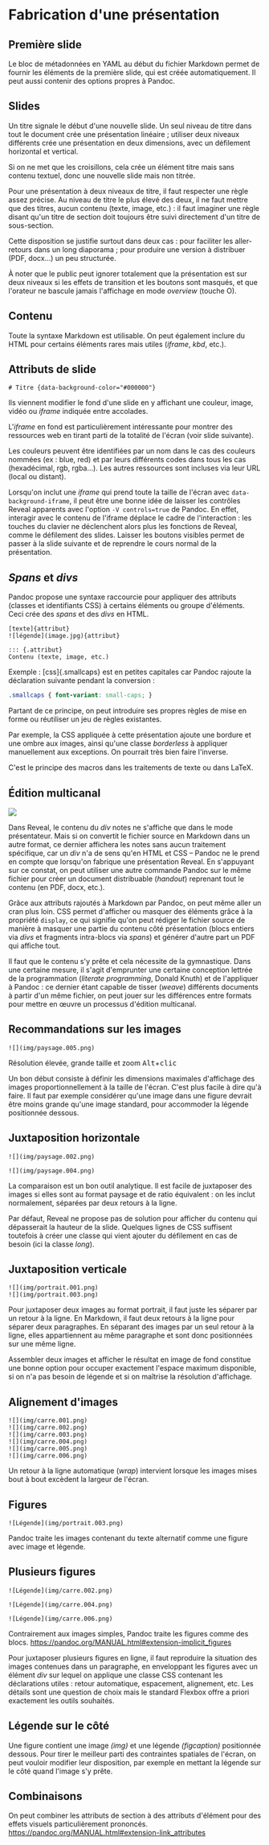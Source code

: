 # Fabrication d'une présentation

## Première slide

Le bloc de métadonnées en YAML au début du fichier Markdown permet de fournir les éléments de la première slide, qui est créée automatiquement. Il peut aussi contenir des options propres à Pandoc.

## Slides

Un titre signale le début d'une nouvelle slide. Un seul niveau de titre dans tout le document crée une présentation linéaire ; utiliser deux niveaux différents crée une présentation en deux dimensions, avec un défilement horizontal et vertical.

Si on ne met que les croisillons, cela crée un élément titre mais sans contenu textuel, donc une nouvelle slide mais non titrée.

Pour une présentation à deux niveaux de titre, il faut respecter une règle assez précise. Au niveau de titre le plus élevé des deux, il ne faut mettre que des titres, aucun contenu (texte, image, etc.) : il faut imaginer une règle disant qu'un titre de section doit toujours être suivi directement d'un titre de sous-section.

Cette disposition se justifie surtout dans deux cas : pour faciliter les aller-retours dans un long diaporama ; pour produire une version à distribuer (PDF, docx…) un peu structurée.

À noter que le public peut ignorer totalement que la présentation est sur deux niveaux si les effets de transition et les boutons sont masqués, et que l'orateur ne bascule jamais l'affichage en mode *overview* (touche O).

## Contenu

Toute la syntaxe Markdown est utilisable. On peut également inclure du HTML pour certains éléments rares mais utiles (*iframe*, *kbd*, etc.).

## Attributs de slide

`# Titre {data-background-color="#000000"}`

Ils viennent modifier le fond d'une slide en y affichant une couleur, image, vidéo ou *iframe* indiquée entre accolades.

L'*iframe* en fond est particulièrement intéressante pour montrer des ressources web en tirant parti de la totalité de l'écran (voir slide suivante).

Les couleurs peuvent être identifiées par un nom dans le cas des couleurs nommées (ex : blue, red) et par leurs différents codes dans tous les cas (hexadécimal, rgb, rgba…). Les autres ressources sont incluses via leur URL (local ou distant).

Lorsqu'on inclut une *iframe* qui prend toute la taille de l'écran avec `data-background-iframe`, il peut être une bonne idée de laisser les contrôles Reveal apparents avec l'option `-V controls=true` de Pandoc. En effet, interagir avec le contenu de l'iframe déplace le cadre de l'interaction : les touches du clavier ne déclenchent alors plus les fonctions de Reveal, comme le défilement des slides. Laisser les boutons visibles permet de passer à la slide suivante et de reprendre le cours normal de la présentation.

## *Spans* et *divs*

Pandoc propose une syntaxe raccourcie pour appliquer des attributs (classes et identifiants CSS) à certains éléments ou groupe d'éléments. Ceci crée des *spans* et des *divs* en HTML.

`[texte]{attribut}`  
`![légende](image.jpg){attribut}`

```
::: {.attribut}
Contenu (texte, image, etc.)
```

Exemple : [css]{.smallcaps} est en petites capitales car Pandoc rajoute la déclaration suivante pendant la conversion :

```css
.smallcaps { font-variant: small-caps; }
```

Partant de ce principe, on peut introduire ses propres règles de mise en forme ou réutiliser un jeu de règles existantes.

Par exemple, la CSS appliquée à cette présentation ajoute une bordure et une ombre aux images, ainsi qu'une classe *borderless* à appliquer manuellement aux exceptions. On pourrait très bien faire l'inverse.

C'est le principe des macros dans les traitements de texte ou dans LaTeX.

## Édition multicanal

![](img/multicanal.png)

Dans Reveal, le contenu du *div* notes ne s'affiche que dans le mode présentateur. Mais si on convertit le fichier source en Markdown dans un autre format, ce dernier affichera les notes sans aucun traitement spécifique, car un *div* n'a de sens qu'en HTML et CSS – Pandoc ne le prend en compte que lorsqu'on fabrique une présentation Reveal. En s'appuyant sur ce constat, on peut utiliser une autre commande Pandoc sur le même fichier pour créer un document distribuable (*handout*) reprenant tout le contenu (en PDF, docx, etc.).

Grâce aux attributs rajoutés à Markdown par Pandoc, on peut même aller un cran plus loin. CSS permet d'afficher ou masquer des éléments grâce à la propriété `display`, ce qui signifie qu'on peut rédiger le fichier source de manière à masquer une partie du contenu côté présentation (blocs entiers via *divs* et fragments intra-blocs via *spans*) et générer d'autre part un PDF qui affiche tout.

Il faut que le contenu s'y prête et cela nécessite de la gymnastique. Dans une certaine mesure, il s'agit d'emprunter une certaine conception lettrée de la programmation (*literate programming*, Donald Knuth) et de l'appliquer à Pandoc : ce dernier étant capable de tisser (*weave*) différents documents à partir d'un même fichier, on peut jouer sur les différences entre formats pour mettre en œuvre un processus d'édition multicanal.

## Recommandations sur les images

```
![](img/paysage.005.png)
```

Résolution élevée, grande taille et zoom <kbd>Alt</kbd>+<kbd>clic</kbd>

Un bon début consiste à définir les dimensions maximales d'affichage des images proportionnellement à la taille de l'écran. C'est plus facile à dire qu'à faire. Il faut par exemple considérer qu'une image dans une figure devrait être moins grande qu'une image standard, pour accommoder la légende positionnée dessous.

## Juxtaposition horizontale 

```
![](img/paysage.002.png)

![](img/paysage.004.png)
```

La comparaison est un bon outil analytique. Il est facile de juxtaposer des images si elles sont au format paysage et de ratio équivalent : on les inclut normalement, séparées par deux retours à la ligne.

Par défaut, Reveal ne propose pas de solution pour afficher du contenu qui dépasserait la hauteur de la slide. Quelques lignes de CSS suffisent toutefois à créer une classe qui vient ajouter du défilement en cas de besoin (ici la classe *long*).

## Juxtaposition verticale

```
![](img/portrait.001.png)
![](img/portrait.003.png)
```

Pour juxtaposer deux images au format portrait, il faut juste les séparer par un retour à la ligne. En Markdown, il faut deux retours à la ligne pour séparer deux paragraphes. En séparant des images par un seul retour à la ligne, elles appartiennent au même paragraphe et sont donc positionnées sur une même ligne.

Assembler deux images et afficher le résultat en image de fond constitue une bonne option pour occuper exactement l'espace maximum disponible, si on n'a pas besoin de légende et si on maîtrise la résolution d'affichage.

## Alignement d'images

```
![](img/carre.001.png)
![](img/carre.002.png)
![](img/carre.003.png)
![](img/carre.004.png)
![](img/carre.005.png)
![](img/carre.006.png)
```

Un retour à la ligne automatique (*wrap*) intervient lorsque les images mises bout à bout excèdent la largeur de l'écran.

## Figures

```
![Légende](img/portrait.003.png)
```

Pandoc traite les images contenant du texte alternatif comme une figure avec image et légende.

## Plusieurs figures

```
![Légende](img/carre.002.png)

![Légende](img/carre.004.png)

![Légende](img/carre.006.png)
```

Contrairement aux images simples, Pandoc traite les figures comme des blocs. <https://pandoc.org/MANUAL.html#extension-implicit_figures>

Pour juxtaposer plusieurs figures en ligne, il faut reproduire la situation des images contenues dans un paragraphe, en enveloppant les figures avec un élément *div* sur lequel on applique une classe CSS contenant les déclarations utiles : retour automatique, espacement, alignement, etc. Les détails sont une question de choix mais le standard Flexbox offre a priori exactement les outils souhaités.

## Légende sur le côté

Une figure contient une image *(img)* et une légende *(figcaption)* positionnée dessous. Pour tirer le meilleur parti des contraintes spatiales de l'écran, on peut vouloir modifier leur disposition, par exemple en mettant la légende sur le côté quand l'image s'y prête.

## Combinaisons

On peut combiner les attributs de section à des attributs d'élément pour des effets visuels particulièrement prononcés. <https://pandoc.org/MANUAL.html#extension-link_attributes>